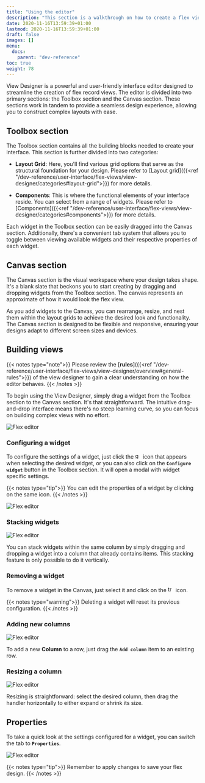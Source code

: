 ```yaml
---
title: "Using the editor"
description: "This section is a walkthrough on how to create a flex view using the view designer."
date: 2020-11-16T13:59:39+01:00
lastmod: 2020-11-16T13:59:39+01:00
draft: false
images: []
menu:
  docs:
    parent: "dev-reference"
toc: true
weight: 78
---
```



View Designer is a powerful and user-friendly interface editor designed to streamline the creation of flex record views. The editor is divided into two primary sections: the Toolbox section and the Canvas section. These sections work in tandem to provide a seamless design experience, allowing you to construct complex layouts with ease.

## Toolbox section

The Toolbox section contains all the building blocks needed to create your interface. This section is further divided into two categories:

- **Layout Grid**: Here, you'll find various grid options that serve as the structural foundation for your design. Please refer to [Layout grid]({{<ref "/dev-reference/user-interface/flex-views/view-designer/categories#layout-grid">}}) for more details.

- **Components**: This is where the functional elements of your interface reside. You can select from a range of widgets. Please refer to [Components]({{<ref "/dev-reference/user-interface/flex-views/view-designer/categories#components">}}) for more details.

Each widget in the Toolbox section can be easily dragged into the Canvas section. Additionally, there's a convenient tab system that allows you to toggle between viewing available widgets and their respective properties of each widget.

## Canvas section

The Canvas section is the visual workspace where your design takes shape. It's a blank slate that beckons you to start creating by dragging and dropping widgets from the Toolbox section. The canvas represents an approximate of how it would look the flex view.

As you add widgets to the Canvas, you can rearrange, resize, and nest them within the layout grids to achieve the desired look and functionality. The Canvas section is designed to be flexible and responsive, ensuring your designs adapt to different screen sizes and devices.

## Building views

{{< notes type="note">}}
Please review the [**rules**]({{<ref "/dev-reference/user-interface/flex-views/view-designer/overview#general-rules">}}) of the view designer to gain a clear understanding on how the editor behaves.
{{< /notes >}}

To begin using the View Designer, simply drag a widget from the Toolbox section to the Canvas section. It's that straightforward. The intuitive drag-and-drop interface means there's no steep learning curve, so you can focus on building complex views with no effort.

![Flex editor](/images/vendor/flex-designer/flex-designer.gif)


### Configuring a widget

To configure the settings of a widget, just click the <img src="/images/vendor/flex-designer/gear.svg" alt="gear" width="16"/> icon that appears when selecting the desired widget, or you can also click on the **`Configure widget`** button in the Toolbox section. It will open a modal with widget specific settings.

{{< notes type="tip">}}
You can edit the properties of a widget by clicking on the same icon.
{{< /notes >}}


![Flex editor](/images/vendor/flex-designer/editing-settings.gif)

### Stacking widgets
![Flex editor](/images/vendor/flex-designer/stacking-widgets.gif)

You can stack widgets within the same column by simply dragging and dropping a widget into a column that already contains items. This stacking feature is only possible to do it vertically.


### Removing a widget

To remove a widget in the Canvas, just select it and click on the <img src="/images/vendor/flex-designer/trash.svg" alt="trash" width="16"/> icon.

{{< notes type="warning">}}
Deleting a widget will reset its previous configuration.
{{< /notes >}}

### Adding new columns

![Flex editor](/images/vendor/flex-designer/add_column.gif)

To add a new **Column** to a row, just drag the **`Add column`** item to an existing row.

### Resizing a column

![Flex editor](/images/vendor/flex-designer/resizing.gif)

Resizing is straightforward: select the desired column, then drag the handler horizontally to either expand or shrink its size.

## Properties

To take a quick look at the settings configured for a widget, you can switch the tab to **`Properties`**. 

![Flex editor](/images/vendor/flex-designer/properties.png)


{{< notes type="tip">}}
Remember to apply changes to save your flex design.
{{< /notes >}}

